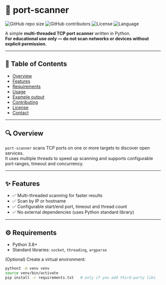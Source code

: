 
# 🚀 port-scanner

![GitHub repo size](https://img.shields.io/github/repo-size/ayoub-oubaji/port-scanner)
![GitHub contributors](https://img.shields.io/github/contributors/ayoub-oubaji/port-scanner)
![License](https://img.shields.io/github/license/ayoub-oubaji/port-scanner)
![Language](https://img.shields.io/github/languages/top/ayoub-oubaji/port-scanner)

A simple **multi-threaded TCP port scanner** written in Python.  
**For educational use only — do not scan networks or devices without explicit permission.**

---

## 📌 Table of Contents
- [Overview](#-overview)  
- [Features](#-features)  
- [Requirements](#-requirements)  
- [Usage](#-usage)  
- [Example output](#-example-output)  
- [Contributing](#-contributing)  
- [License](#-license)  
- [Contact](#-contact)

---

## 🔍 Overview
`port-scanner` scans TCP ports on one or more targets to discover open services.  
It uses multiple threads to speed up scanning and supports configurable port ranges, timeout and concurrency.

---

## ✨ Features
- ✅ Multi-threaded scanning for faster results  
- ✅ Scan by IP or hostname  
- ✅ Configurable start/end port, timeout and thread count  
- ✅ No external dependencies (uses Python standard library)

---

## ⚙️ Requirements
- Python 3.8+
- Standard libraries: `socket`, `threading`, `argparse`

(Optional) Create a virtual environment:
```bash
python3 -m venv venv
source venv/bin/activate
pip install -r requirements.txt   # only if you add third-party libs
